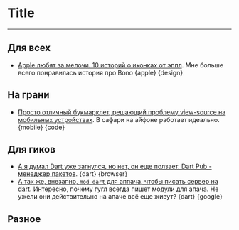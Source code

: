 # Title

-----

## Для всех
* [Apple любят за мелочи. 10 историй о иконках от эппл](http://thenextweb.com/apple/2012/05/28/the-interesting-secret-stories-behind-10-apple-icons/). Мне больше всего понравилась история про Bono {apple} {design}

## На грани
* [Просто отличный букмарклет, решающий проблему view-source на мобильных устройствах](http://snoopy.allmarkedup.com/). В сафари на айфоне работает идеально. {mobile} {code}

## Для гиков
* [А я думал Dart уже загнулся, но нет, он еще ползает. Dart Pub - менеджер пакетов](http://japhr.blogspot.com/2012/05/dart-pub-for-local-development.html). {dart} {browser}
* [А так же, внезапно, `mod_dart` для аппача, чтобы писать сервер на dart](http://webdev360.com/dart-goes-server-side-with-mod-dart-apache-module-42926.html). Интересно, почему гугл всегда пишет модули для апача. Не ужели они действительно на апаче всё еще живут? {dart} {google}
## Разное

